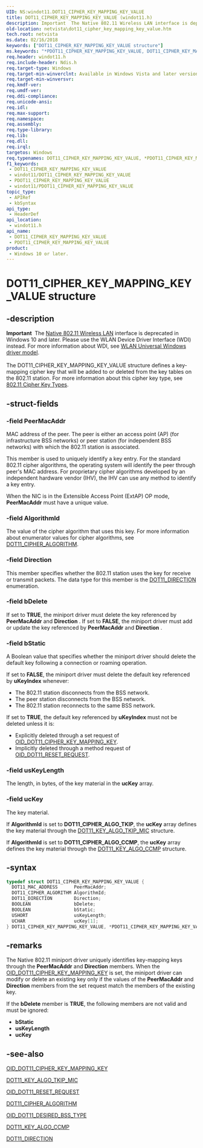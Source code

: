 ```yaml
---
UID: NS:windot11.DOT11_CIPHER_KEY_MAPPING_KEY_VALUE
title: DOT11_CIPHER_KEY_MAPPING_KEY_VALUE (windot11.h)
description: Important  The Native 802.11 Wireless LAN interface is deprecated in Windows 10 and later.
old-location: netvista\dot11_cipher_key_mapping_key_value.htm
tech.root: netvista
ms.date: 02/16/2018
keywords: ["DOT11_CIPHER_KEY_MAPPING_KEY_VALUE structure"]
ms.keywords: "*PDOT11_CIPHER_KEY_MAPPING_KEY_VALUE, DOT11_CIPHER_KEY_MAPPING_KEY_VALUE, DOT11_CIPHER_KEY_MAPPING_KEY_VALUE structure [Network Drivers Starting with Windows Vista], Native_802.11_data_types_3be84a7b-4b5b-49d1-8611-3217962483fe.xml, PDOT11_CIPHER_KEY_MAPPING_KEY_VALUE, PDOT11_CIPHER_KEY_MAPPING_KEY_VALUE structure pointer [Network Drivers Starting with Windows Vista], netvista.dot11_cipher_key_mapping_key_value, windot11/DOT11_CIPHER_KEY_MAPPING_KEY_VALUE, windot11/PDOT11_CIPHER_KEY_MAPPING_KEY_VALUE"
req.header: windot11.h
req.include-header: Ndis.h
req.target-type: Windows
req.target-min-winverclnt: Available in Windows Vista and later versions of the Windows operating   systems.
req.target-min-winversvr: 
req.kmdf-ver: 
req.umdf-ver: 
req.ddi-compliance: 
req.unicode-ansi: 
req.idl: 
req.max-support: 
req.namespace: 
req.assembly: 
req.type-library: 
req.lib: 
req.dll: 
req.irql: 
targetos: Windows
req.typenames: DOT11_CIPHER_KEY_MAPPING_KEY_VALUE, *PDOT11_CIPHER_KEY_MAPPING_KEY_VALUE
f1_keywords:
 - DOT11_CIPHER_KEY_MAPPING_KEY_VALUE
 - windot11/DOT11_CIPHER_KEY_MAPPING_KEY_VALUE
 - PDOT11_CIPHER_KEY_MAPPING_KEY_VALUE
 - windot11/PDOT11_CIPHER_KEY_MAPPING_KEY_VALUE
topic_type:
 - APIRef
 - kbSyntax
api_type:
 - HeaderDef
api_location:
 - windot11.h
api_name:
 - DOT11_CIPHER_KEY_MAPPING_KEY_VALUE
 - PDOT11_CIPHER_KEY_MAPPING_KEY_VALUE
product:
 - Windows 10 or later.
---
```


# DOT11_CIPHER_KEY_MAPPING_KEY_VALUE structure


## -description

<div class="alert"><b>Important</b>  The <a href="/previous-versions/windows/hardware/wireless/ff560689(v=vs.85)">Native 802.11 Wireless LAN</a> interface is deprecated in Windows 10 and later. Please use the WLAN Device Driver Interface (WDI) instead. For more information about WDI, see <a href="/windows-hardware/drivers/network/wifi-universal-driver-model">WLAN Universal Windows driver model</a>.</div><div> </div>The DOT11_CIPHER_KEY_MAPPING_KEY_VALUE structure defines a key-mapping cipher key that will be added
  to or deleted from the key tables on the 802.11 station. For more information about this cipher key type,
  see
  <a href="/windows-hardware/drivers/network/802-11-cipher-key-types">802.11 Cipher Key Types</a>.

## -struct-fields

### -field PeerMacAddr

MAC address of the peer. The peer is either an access point (AP) (for infrastructure BSS networks)
     or peer station (for independent BSS networks) with which the 802.11 station is associated.


This member is used to uniquely identify a key entry. For the standard 802.11 cipher algorithms, the
     operating system will identify the peer through peer's MAC address. For proprietary cipher algorithms
     developed by an independent hardware vendor (IHV), the IHV can use any method to identify a key
     entry.

When the NIC is in the Extensible Access Point (ExtAP) OP mode,
     <b>PeerMacAddr</b> must have a unique value.

### -field AlgorithmId

The value of the cipher algorithm that uses this key. For more information about enumerator values
     for cipher algorithms, see
     <a href="..\wlantypes\ne-wlantypes-_dot11_cipher_algorithm.md">DOT11_CIPHER_ALGORITHM</a>.

### -field Direction

This member specifies whether the 802.11 station uses the key for receive or transmit packets. The
     data type for this member is the
     <a href="..\windot11\ne-windot11-dot11_direction.md">DOT11_DIRECTION</a> enumeration.

### -field bDelete

If set to <b>TRUE</b>, the miniport driver must delete the key referenced by
     <b>PeerMacAddr</b> and
     <b>Direction</b> . If set to <b>FALSE</b>, the miniport driver must add or update the key referenced by
     <b>PeerMacAddr</b> and
     <b>Direction</b> .

### -field bStatic

A Boolean value that specifies whether the miniport driver should delete the default key following
     a connection or roaming operation.


If set to <b>FALSE</b>, the miniport driver must delete the default key referenced by
     <b>uKeyIndex</b> whenever:

<ul>
<li>
The 802.11 station disconnects from the BSS network.

</li>
<li>
The peer station disconnects from the BSS network.

</li>
<li>
The 802.11 station reconnects to the same BSS network.

</li>
</ul>
If set to <b>TRUE</b>, the default key referenced by
     <b>uKeyIndex</b> must not be deleted unless it is:

<ul>
<li>
Explicitly deleted through a set request of
       <a href="/windows-hardware/drivers/network/oid-dot11-cipher-key-mapping-key">
       OID_DOT11_CIPHER_KEY_MAPPING_KEY</a>.

</li>
<li>
Implicitly deleted through a method request of
       <a href="/windows-hardware/drivers/network/oid-dot11-reset-request">OID_DOT11_RESET_REQUEST</a>.

</li>
</ul>

### -field usKeyLength

The length, in bytes, of the key material in the
     <b>ucKey</b> array.

### -field ucKey

The key material.


If
     <b>AlgorithmId</b> is set to
     <b>DOT11_CIPHER_ALGO_TKIP</b>, the
     <b>ucKey</b> array defines the key material through the
     <a href="..\windot11\ns-windot11-dot11_key_algo_tkip_mic.md">
     DOT11_KEY_ALGO_TKIP_MIC</a> structure.

If
     <b>AlgorithmId</b> is set to
     <b>DOT11_CIPHER_ALGO_CCMP</b>, the
     <b>ucKey</b> array defines the key material through the
     <a href="..\windot11\ns-windot11-dot11_key_algo_ccmp.md">
     DOT11_KEY_ALGO_CCMP</a> structure.

## -syntax

```cpp
typedef struct DOT11_CIPHER_KEY_MAPPING_KEY_VALUE {
  DOT11_MAC_ADDRESS      PeerMacAddr;
  DOT11_CIPHER_ALGORITHM AlgorithmId;
  DOT11_DIRECTION        Direction;
  BOOLEAN                bDelete;
  BOOLEAN                bStatic;
  USHORT                 usKeyLength;
  UCHAR                  ucKey[1];
} DOT11_CIPHER_KEY_MAPPING_KEY_VALUE, *PDOT11_CIPHER_KEY_MAPPING_KEY_VALUE;
```

## -remarks

The Native 802.11 miniport driver uniquely identifies key-mapping keys through the
    <b>PeerMacAddr</b> and
    <b>Direction</b> members. When the
    <a href="/windows-hardware/drivers/network/oid-dot11-cipher-key-mapping-key">
    OID_DOT11_CIPHER_KEY_MAPPING_KEY</a> is set, the miniport driver can modify or delete an existing key
    only if the values of the
    <b>PeerMacAddr</b> and
    <b>Direction</b> members from the set request match the members of the existing key.

If the
    <b>bDelete</b> member is <b>TRUE</b>, the following members are not valid and must be ignored:

<ul>
<li>
<b>bStatic</b>

</li>
<li>
<b>usKeyLength</b>

</li>
<li>
<b>ucKey</b>

</li>
</ul>

## -see-also

<a href="/windows-hardware/drivers/network/oid-dot11-cipher-key-mapping-key">
   OID_DOT11_CIPHER_KEY_MAPPING_KEY</a>



<a href="..\windot11\ns-windot11-dot11_key_algo_tkip_mic.md">DOT11_KEY_ALGO_TKIP_MIC</a>



<a href="/windows-hardware/drivers/network/oid-dot11-reset-request">OID_DOT11_RESET_REQUEST</a>



<a href="..\wlantypes\ne-wlantypes-_dot11_cipher_algorithm.md">DOT11_CIPHER_ALGORITHM</a>



<a href="/windows-hardware/drivers/network/oid-dot11-desired-bss-type">OID_DOT11_DESIRED_BSS_TYPE</a>



<a href="..\windot11\ns-windot11-dot11_key_algo_ccmp.md">DOT11_KEY_ALGO_CCMP</a>



<a href="..\windot11\ne-windot11-dot11_direction.md">DOT11_DIRECTION</a>

